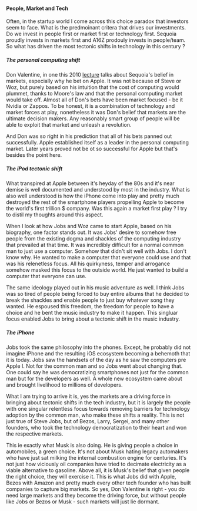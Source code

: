 #### People, Market and Tech
Often, in the startup world I come across this choice paradox that investors
seem to face. What is the predmoinant critera that drives our investments. 
Do we invest in people first or market first or technology first. Sequoia
proudly invests in markets first and A16Z prodouly invests in people/team. So
what has driven the most tectonic shifts in technology in this century ?

##### The personal computing shift
Don Valentine, in one this 2010
[lecture](https://www.youtube.com/watch?v=nKN-abRJMEw) talks about Sequoia's
belief in markets, especially why he bet on Apple. It was not because of Steve
or Woz, but purely based on his intuition that the cost of computing would 
plummet, thanks to Moore's law and that the personal computing market would
take off. Almost all of Don's bets have been market focused - be it Nvidia or
Zappos. To be honest, it is a combination of technology and market forces at
play, nonetheless it was Don's belief that markets are the ultimate decision
makers. Any reasonably smart group of people will be able to exploit that
market and unleash a revolution.

And Don was so right in his prediction that all of his bets panned out
successfully. Apple established itself as a leader in the personal computing
market. Later years proved not be ot so successful for Apple but that's
besides the point here.

##### The iPod tectonic shift
What transpired at Apple between it's heyday of the 80s and it's near demise is
well documented and understood by most in the industry. What is also well
understood is how the iPhone come into play and pretty much destroyed the rest
of the smartphone players propelling Apple to become the world's first trillion
$ company. Was this again a market first play ? I try to distil my thoughts
around this aspect.

When I look at how Jobs and Woz came to start Apple, based on his biography,
one factor stands out. It was Jobs' desire to somehow free people from the
existing dogma and shackles of the computing industry that prevailed at that
time. It was incredibly difficult for a normal common man to just use a
computer. Somehow that didn't sit well with Jobs. I don't know why. He wanted
to make a computer that everyone could use and that was his relenetless focus.
All his quirkyness, temper and arrogance somehow masked this focus to the
outside world. He just wanted to build a computer that everyone can use. 

The same ideology played out in his music adventure as well. I think Jobs was
so tired of people being forced to buy entire albums that he decided to break
the shackles and enable people to just buy whatever song they wanted. He
espoused this freedom, the freedom for people to have a choice and he bent the
music industry to make it happen. This singluar focus enabled Jobs to bring
about a tectonic shift in the music industry.

##### The iPhone
Jobs took the same philosophy into the phones. Except, he probably did not
imagine iPhone and the resulting iOS ecosystem becoming a behemoth that it is
today. Jobs saw the handsets of the day as he saw the computers pre Apple I.
Not for the common man and so Jobs went about changing that. One could say he
was democratizing smartphones not just for the common man but for the
developers as well. A whole new ecosystem came about and brought livelihood to
millions of developers.

What I am trying to arrive it is, yes the markets are a driving force in
bringing about tectonic shifts in the tech industry, but it is largely the
people with one singular relentless focus towards removing barriers for
technology adoption by the common man, who make these shifts a reality. This is
not just true of Steve Jobs, but of Bezos, Larry, Sergei, and many other
founders, who took the technology democratization to their heart and won the
respective markets.

This ie exactly what Musk is also doing. He is giving people a choice in
automobiles, a green choice. It's not about Musk hating legacy automakers who
have just sat milking the internal combustion engine for centuries. It's not
just how viciously oil companies have tried to decimate electricity as a viable
alternative to gasoline. Above all, it is Musk's belief that given people the
right choice, they will exercise it. This is what Jobs did with Apple, Bezos
with Amazon and pretty much every other tech founder who has built companies to
capture big markets. So yes, Don Valentine is right - you do need large markets
and they become the driving force, but without people like Jobs or Bezos or
Musk - such markets will just lie dormant.

